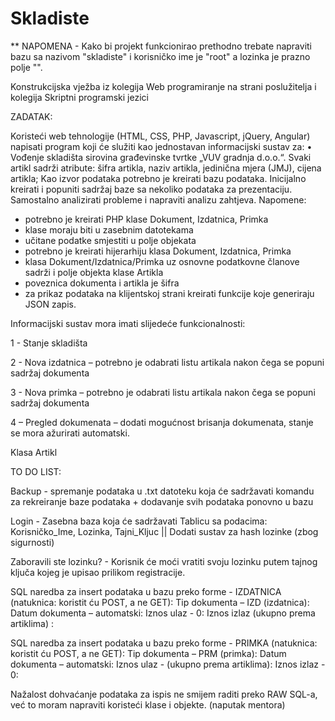 # Skladiste
** NAPOMENA - Kako bi projekt funkcionirao prethodno trebate napraviti bazu sa nazivom "skladiste" i korisničko ime je "root" a lozinka je prazno polje "". 

Konstrukcijska vježba iz kolegija Web programiranje na strani poslužitelja i kolegija Skriptni programski jezici

ZADATAK:

Koristeći web tehnologije (HTML, CSS, PHP, Javascript, jQuery, Angular) napisati program koji će služiti kao jednostavan informacijski sustav za:
•	Vođenje skladišta sirovina građevinske tvrtke „VUV gradnja d.o.o.“.  Svaki artikl sadrži atribute: šifra artikla,  naziv artikla, jedinična mjera (JMJ),  cijena artikla;
Kao izvor podataka potrebno je kreirati bazu podataka. Inicijalno kreirati i popuniti sadržaj baze sa nekoliko podataka za prezentaciju. Samostalno analizirati probleme i napraviti analizu zahtjeva.
Napomene: 
-	potrebno je kreirati PHP klase Dokument, Izdatnica, Primka
-	klase moraju biti u zasebnim datotekama
-	učitane podatke smjestiti u polje objekata
-	potrebno je kreirati hijerarhiju klasa Dokument, Izdatnica, Primka 
-	klasa Dokument/Izdatnica/Primka uz osnovne podatkovne članove sadrži i polje objekta klase Artikla
-	poveznica dokumenta i artikla je šifra
-	za prikaz podataka na klijentskoj strani kreirati funkcije koje generiraju JSON zapis.

Informacijski sustav mora imati slijedeće funkcionalnosti:

1 - Stanje skladišta 

2 - Nova izdatnica – potrebno je odabrati listu artikala nakon čega se popuni sadržaj dokumenta

3 - Nova primka – potrebno je odabrati listu artikala nakon čega se popuni sadržaj dokumenta

4 – Pregled dokumenata – dodati mogućnost brisanja dokumenata, stanje se mora ažurirati automatski.

Klasa Artikl


TO DO LIST:

Backup - spremanje podataka u .txt datoteku koja će sadržavati komandu za rekreiranje baze podataka + dodavanje svih podataka ponovno u bazu

Login - Zasebna baza koja će sadržavati Tablicu sa podacima: Korisničko_Ime, Lozinka, Tajni_Kljuc || Dodati sustav za hash lozinke (zbog sigurnosti)

Zaboravili ste lozinku? - Korisnik će moći vratiti svoju lozinku putem tajnog ključa kojeg je upisao prilikom registracije.

SQL naredba za insert podataka u bazu preko forme - IZDATNICA (natuknica: koristit ću POST, a ne GET):
Tip dokumenta – IZD (izdatnica):
Datum dokumenta – automatski:
Iznos ulaz - 0:
Iznos izlaz (ukupno prema artiklima) :

SQL naredba za insert podataka u bazu preko forme - PRIMKA (natuknica: koristit ću POST, a ne GET):
Tip dokumenta – PRM (primka):
Datum dokumenta – automatski:
Iznos ulaz - (ukupno prema artiklima):
Iznos izlaz - 0:


Nažalost dohvaćanje podataka za ispis ne smijem raditi preko RAW SQL-a, već to moram napraviti koristeći klase i objekte. (naputak mentora)
